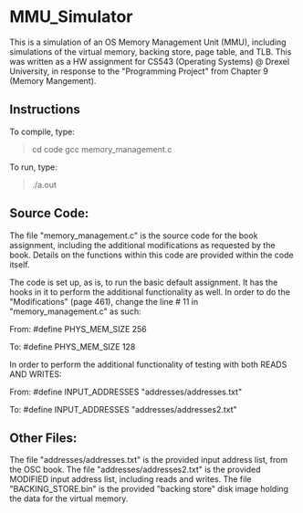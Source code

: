 # MMU_Simulator
This is a simulation of an OS Memory Management Unit (MMU), including simulations of the virtual memory, backing store, page table, and TLB.  This was written as a HW assignment for CS543 (Operating Systems) @ Drexel University, in response to the "Programming Project" from Chapter 9 (Memory Mangement).

## Instructions

To compile, type:
> cd code
> gcc memory_management.c

To run, type:
> ./a.out

## Source Code:

The file "memory_management.c" is the source code for the book assignment, including the additional modifications as requested by the book. Details on the functions within this code are provided within the code itself.

The code is set up, as is, to run the basic default assignment.  It has the hooks in it to perform the additional functionality as well.  In order to do the "Modifications" (page 461), change the line # 11 in "memory_management.c" as such:

From:
#define PHYS_MEM_SIZE        256

To:
#define PHYS_MEM_SIZE        128

In order to perform the additional functionality of testing with both READS AND WRITES:

From:
#define INPUT_ADDRESSES      "addresses/addresses.txt"

To:
#define INPUT_ADDRESSES      "addresses/addresses2.txt"


Other Files:
------------

The file "addresses/addresses.txt" is the provided input address list, from the OSC book.
The file "addresses/addresses2.txt" is the provided MODIFIED input address list, including reads and writes.
The file "BACKING_STORE.bin" is the provided "backing store" disk image holding the data for the virtual memory.
